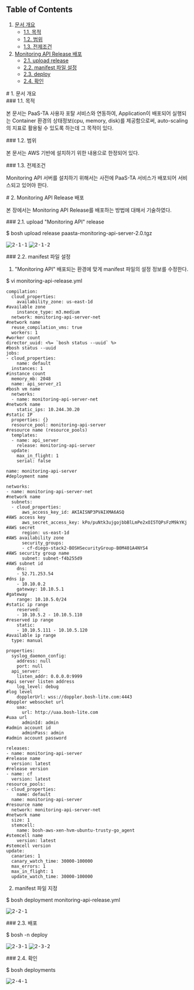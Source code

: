## Table of Contents
1. [문서 개요](#1)
     * [1.1. 목적](#2)
     * [1.2. 범위](#3)
     * [1.3. 전제조건](#4)
2. [Monitoring API Release 배포](#5)
     * [2.1.  upload release](#6)
     * [2.2.  manifest 파일 설정](#7)
     * [2.3.  deploy](#8)
     * [2.4.  확인](#9)

<div id='1'></div>
# 1. 문서 개요

<div id='2'></div>
### 1.1. 목적
      
본 문서는 PaaS-TA 사용자 포탈 서비스와 연동하여, Application이 배포되어 실행되는 Container 환경의 상태정보(cpu, memory, disk)를 제공함으로써, auto-scaling의 지표로 활용될 수 있도록 하는데 그 목적이 있다.

<div id='3'></div>
### 1.2. 범위
      
본 문서는 AWS 기반에 설치하기 위한 내용으로 한정되어 있다.

<div id='4'></div>
### 1.3. 전제조건
      
Monitoring API 서버를 설치하기 위해서는 사전에 PaaS-TA 서비스가 배포되어 서비스되고 있어야 한다.

<div id='5'></div>
# 2.  Monitoring API Release 배포

본 장에서는 Monitoring API Release를 배포하는 방법에 대해서 기술하였다.

<div id='6'></div>
### 2.1.  upload "Monitoring API" release

$ bosh upload release paasta-monitoring-api-server-2.0.tgz

<kbd>![2-1-1]</kbd>
<kbd>![2-1-2]</kbd>

<div id='7'></div>
### 2.2.  manifest 파일 설정

1. "Monitoring API" 배포되는 환경에 맞게 manifest 파일의 설정 정보를 수정한다.

$ vi monitoring-api-release.yml

```
compilation:
  cloud_properties:
    availability_zone: us-east-1d																			#available zone
    instance_type: m3.medium
  network: monitoring-api-server-net																	#network name
  reuse_compilation_vms: true
  workers: 1																													#worker count
director_uuid: <%= `bosh status --uuid` %>														#bosh status --uuid 
jobs:
- cloud_properties:
    name: default
  instances: 1																												#instance count
  memory_mb: 2048
  name: api_server_z1																									#bosh vm name
  networks:
  - name: monitoring-api-server-net																		#network name
    static_ips: 10.244.30.20																					#static IP
  properties: {}
  resource_pool: monitoring-api-server																#resource name (resource_pools)
  templates:
  - name: api_server
    release: monitoring-api-server
  update:
    max_in_flight: 1
    serial: false

name: monitoring-api-server																						#deployment name

networks:
- name: monitoring-api-server-net																			#network name
  subnets:
  - cloud_properties:
      aws_access_key_id: AKIAISNP3PVAIXMA6ASQ													#AWS access key
      aws_secret_access_key: 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	#AWS secret 
      region: us-east-1d																							#AWS availability zone
      security_groups:		
      - cf-diego-stack2-BOSHSecurityGroup-B0M401A4NYS4 								#AWS security group name
      subnet: subnet-f4b255d9																					#AWS subnet id
    dns:
    - 52.71.253.54																										#dns ip
    - 10.10.0.2
    gateway: 10.10.5.1																								#gateway 
    range: 10.10.5.0/24																								#static ip range
    reserved:		
    - 10.10.5.2 - 10.10.5.110																					#reserved ip range
    static:
    - 10.10.5.111 - 10.10.5.120																				#available ip range
  type: manual

properties:
  syslog_daemon_config:
    address: null
    port: null
  api_server:
    listen_addr: 0.0.0.0:9999																					#api server listen address
    log_level: debug																									#log level
    dopplerUrl: wss://doppler.bosh-lite.com:4443											#doppler websocket url
    uaa:
      url: http://uaa.bosh-lite.com																		#uaa url
      adminId: admin																									#admin account id
      adminPass: admin																								#admin account password

releases:
- name: monitoring-api-server																					#release name
  version: latest																											#release version
- name: cf
  version: latest
resource_pools:
- cloud_properties:
    name: default
  name: monitoring-api-server																					#resource name
  network: monitoring-api-server-net																	#network name
  size: 1
  stemcell:
    name: bosh-aws-xen-hvm-ubuntu-trusty-go_agent											#stemcell name
    version: latest																										#stemcell version
update:
  canaries: 1
  canary_watch_time: 30000-100000
  max_errors: 1
  max_in_flight: 1
  update_watch_time: 30000-100000
```

2. manifest 파일 지정

$ bosh deployment monitoring-api-release.yml

<kbd>![2-2-1]</kbd>

<div id='8'></div>
### 2.3.  배포

$ bosh -n deploy 

<kbd>![2-3-1]</kbd>
<kbd>![2-3-2]</kbd>

<div id='9'></div>
### 2.4.  확인

$ bosh deployments 

<kbd>![2-4-1]</kbd>


[2-1-1]:images/monitoring-api/2-1-1.png
[2-1-2]:images/monitoring-api/2-1-2.png
[2-2-1]:images/monitoring-api/2-2-1.png
[2-3-1]:images/monitoring-api/2-3-1.png
[2-3-2]:images/monitoring-api/2-3-2.png
[2-4-1]:images/monitoring-api/2-4-1.png
